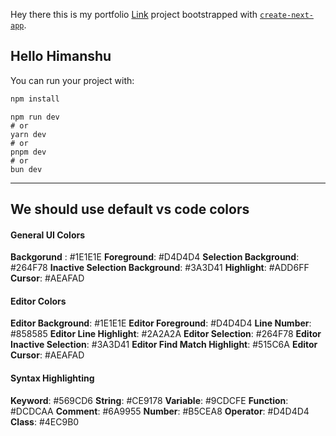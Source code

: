 Hey there this is my portfolio [Link](https://nextjs.org/) project bootstrapped with [`create-next-app`](https://github.com/vercel/next.js/tree/canary/packages/create-next-app).

## Hello Himanshu

You can run your project with:

```bash
npm install
```
```
npm run dev
# or
yarn dev
# or
pnpm dev
# or
bun dev
```
------------
We should use default vs code colors
------------
#### General UI Colors
**Backgorund** : #1E1E1E
**Foreground**: #D4D4D4
**Selection Background**: #264F78
**Inactive Selection Background**: #3A3D41
**Highlight**: #ADD6FF
**Cursor**: #AEAFAD


#### Editor Colors
**Editor Background**: #1E1E1E
**Editor Foreground**: #D4D4D4
**Line Number**: #858585
**Editor Line Highlight**: #2A2A2A
**Editor Selection**: #264F78
**Editor Inactive Selection**: #3A3D41
**Editor Find Match Highlight**: #515C6A
**Editor Cursor**: #AEAFAD


#### Syntax Highlighting
**Keyword**: #569CD6
**String**: #CE9178
**Variable**: #9CDCFE
**Function**: #DCDCAA
**Comment**: #6A9955
**Number**: #B5CEA8
**Operator**: #D4D4D4
**Class**: #4EC9B0